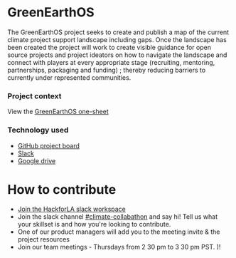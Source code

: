 # GreenEarthOS

The GreenEarthOS project seeks to create and publish a map of the current climate project support landscape including gaps. Once the landscape has been created the project will work to create visible guidance for open source projects and project ideators on how to navigate the landscape and connect with players at every appropriate stage (recruiting, mentoring, partnerships, packaging and funding) ; thereby reducing barriers to currently under represented communities.

### Project context

View the [GreenEarthOS one-sheet](https://docs.google.com/document/d/1mVxXVz2sTPyzJ9LjeJXq2rv2Pstc9vffh5wftIusAMo/edit)


### Technology used

- [GitHub project board](https://github.com/hackforla/climate-project/projects/1)
- [Slack](https://hackforla.slack.com/archives/C01C2P7D413)
- [Google drive](https://drive.google.com/drive/u/0/folders/1N2GN3SHSXBpO_Q6dgfOp7EzbDVUz-6HO)

# How to contribute

- [Join the HackforLA slack workspace](https://hackforla.org/slack)
- Join the slack channel [#climate-collabathon](https://hackforla.slack.com/archives/C01C2P7D413) and say hi! Tell us what your skillset is and how you're looking to contribute.
- One of our product managers will add you to the meeting invite & the project resources
- Join our team meetings - Thursdays from 2 30 pm to 3 30 pm PST.
)!

